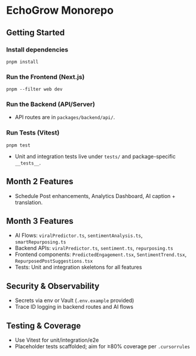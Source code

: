 # EchoGrow Monorepo

## Getting Started

### Install dependencies

```
pnpm install
```

### Run the Frontend (Next.js)

```
pnpm --filter web dev
```

### Run the Backend (API/Server)

- API routes are in `packages/backend/api/`.

### Run Tests (Vitest)

```
pnpm test
```

- Unit and integration tests live under `tests/` and package-specific `__tests__`.

## Month 2 Features

- Schedule Post enhancements, Analytics Dashboard, AI caption + translation.

## Month 3 Features

- AI Flows: `viralPredictor.ts`, `sentimentAnalysis.ts`, `smartRepurposing.ts`
- Backend APIs: `viralPredictor.ts`, `sentiment.ts`, `repurposing.ts`
- Frontend components: `PredictedEngagement.tsx`, `SentimentTrend.tsx`, `RepurposedPostSuggestions.tsx`
- Tests: Unit and integration skeletons for all features

## Security & Observability

- Secrets via env or Vault (`.env.example` provided)
- Trace ID logging in backend routes and AI flows

## Testing & Coverage

- Use Vitest for unit/integration/e2e
- Placeholder tests scaffolded; aim for ≥80% coverage per `.cursorrules`
